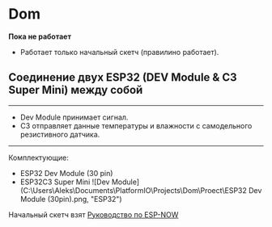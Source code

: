 # Dom

**Пока не работает**  

- Работает только начальный скетч (правилино работает).

## Соединение двух ESP32 (DEV Module & C3 Super Mini) между собой

---

- Dev Module принимает сигнал.
- C3 отправляет данные температуры и влажности с самодельного резистивного датчика.

---
Комплектующие:

- ESP32 Dev Module (30 pin)
- ESP32C3 Super Mini
![Dev Module](C:\Users\Aleks\Documents\PlatformIO\Projects\Dom\Proect\ESP32 Dev Module (30pin).png, "ESP32")

Начальный скетч взят [Руководство по ESP-NOW](https://voltiq.ru/esp-now-esp32-arduino-ide/?ysclid=lyya2i91g5994491045)

